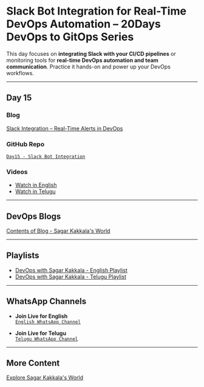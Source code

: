 # **Slack Bot Integration for Real-Time DevOps Automation – 20Days DevOps to GitOps Series**

This day focuses on **integrating Slack with your CI/CD pipelines** or monitoring tools for **real-time DevOps automation and team communication**. Practice it hands-on and power up your DevOps workflows.

---

## **Day 15**

### **Blog**  
[Slack Integration – Real-Time Alerts in DevOps](https://www.sagarkakkalasworld.com/2024/10/slack-integration.html)

### **GitHub Repo**  
[`Day15 - Slack Bot Integration`](https://github.com/sagarkakkalasworld/Day15)

### **Videos**
- [Watch in English](https://youtu.be/OQee5in4Ljo?feature=shared)  
- [Watch in Telugu](https://youtu.be/cu6d6gXK8ck?feature=shared)

---

## **DevOps Blogs**
[Contents of Blog - Sagar Kakkala's World](https://www.sagarkakkalasworld.com/p/contents-of-blog-sagar-kakkalas-world.html)

---

## **Playlists**
- [DevOps with Sagar Kakkala - English Playlist](https://www.youtube.com/playlist?list=PLlMNTzKKV4R585f9o-Og8Cd4V9sc6w8yA)  
- [DevOps with Sagar Kakkala - Telugu Playlist](https://www.youtube.com/playlist?list=PLlMNTzKKV4R5AX7SfRrA6EQhuocVKhlnK)

---

## **WhatsApp Channels**
- **Join Live for English**  
[`English WhatsApp Channel`](https://www.whatsapp.com/channel/0029VaynRs5Fy72JakyNOv3d)
  
- **Join Live for Telugu**  
[`Telugu WhatsApp Channel`](https://www.whatsapp.com/channel/0029Vau5goh30LKSrJyOoS1f)

---

## **More Content**  
[Explore Sagar Kakkala's World](https://linktr.ee/sagar_kakkalas_world)
